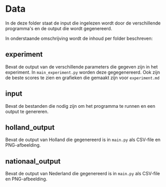 # Data

In de deze folder staat de input die ingelezen wordt door de verschillende programma's en de output die wordt gegenereerd.

In onderstaande omschrijving wordt de inhoud per folder beschreven:

## experiment
Bevat de output van de verschillende parameters die gegeven zijn in het experiment. In `main_experiment.py` worden deze gegegenereerd. Ook zijn de beste scores te zien en grafieken die gemaakt zijn voor `experiment.md`

## input
Bevat de bestanden die nodig zijn om het programma te runnen en een output te genereren.

## holland_output
Bevat de output van Holland die gegenereerd is in `main.py` als CSV-file en PNG-afbeelding.

## nationaal_output
Bevat de output van Nederland die gegenereerd is in `main.py` als CSV-file en PNG-afbeelding.